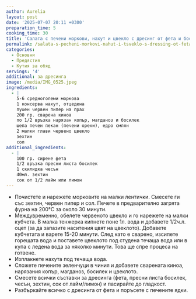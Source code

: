 ```yaml
---
author: Aurelia
layout: post
date: '2025-07-07 20:11 +0300'
preparation_time: 5
cooking_time: 30
title: 'Салата с печени моркови, нахут и цвекло с дресинг от фета и босилек'
permalink: /salata-s-pecheni-morkovi-nahut-i-tsveklo-s-dressing-ot-feta-i-bosilek/
categories:
  - Основни
  - Предястия
  - Кутия за обяд
servings: '4'
additional: за дресинга
image: /media/IMG_0525.jpeg
ingredients:
  - |
    5-6 средноголеми моркова
    1 консерва нахут, отцедена
    пушен червен пипер на прах
    200 гр. сварена киноа
    по 1/2 връзка нарязан копър, магданоз и босилек
    шепа печен пекан (печени орехи), едро смлян 
    2 малки глави червено цвекло
    зехтин
    сол
additional_ingredients:
  - |
    100 гр. сирене фета
    1/2 връзка пресни листа босилек
    1 скилидка чесън
    40мл. зехтин
    сок от 1/2 лайм или лимон
---
```

- Почистете и нарежете морковите на малки лентички. Смесете ги със зехтин, червен пипер и сол. Печете в предварително загрята фурна на 200°C за около 30 минути. 
- Междувременно, обелете червеното цвекло и го нарежете на малки кубчета. В малка тенжерка кипнете поне 1л. вода и добавете 1/2ч.л. оцет (за да запазите наситения цвят на цвеклото). Добавете кубчетата и варете 15-20 минути. След като е сварено, изсипете горещата вода и поставете цвеклото под студена течаща вода или в купа с ледена вода за няколко минути. Това ще спре процеса на готвене.
- Изплакнете нахута под течаща вода.
- Сложете печените зеленчуци в чиния и добавете сварената киноа, нарязания копър, магданоз, босилек и цвеклото.
- Смесете всички съставки за дресинга (фета, пресни листа босилек, чесън, зехтин, сок от лайм/лимон) и пасирайте до гладкост.
- Разбъркайте всичко с дресинга от фета и поръсете с печените ядки.

